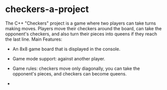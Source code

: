 # checkers-a-project
The C++ "Checkers" project is a game where two players can take turns making moves. Players move their checkers around the board, can take the opponent's checkers, and also turn their pieces into queens if they reach the last line.
Main Features:
- An 8x8 game board that is displayed in the console.
- Game mode support: against another player.
- Game rules: checkers move only diagonally, you can take the opponent's pieces, and checkers can become queens.

- 
